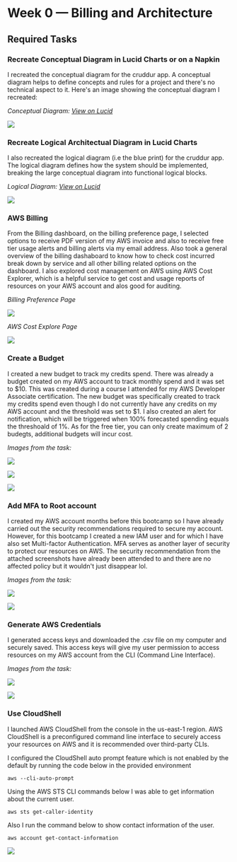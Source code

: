 # Week 0 — Billing and Architecture


## Required Tasks

### Recreate Conceptual Diagram in Lucid Charts or on a Napkin

I recreated the conceptual diagram for the cruddur app. A conceptual diagram helps to define concepts and rules for a project and there's no technical aspect to it. Here's an image showing the conceptual diagram I recreated:

*Conceptual Diagram: [View on Lucid](https://lucid.app/lucidchart/75c603ed-0af5-406f-9a48-b45606ba87a0/edit?viewport_loc=-387%2C-238%2C3968%2C2263%2C0_0&invitationId=inv_3fc1bff0-46f8-427e-b9eb-7e9c61da4289)*

![](assets/cruddur-conceptual-diagram.png)


### Recreate Logical Architectual Diagram in Lucid Charts

I also recreated the logical diagram (i.e the blue print) for the cruddur app. The logical diagram defines how the system should be implemented, 
breaking the large conceptual diagram into functional logical blocks.

*Logical Diagram: [View on Lucid](https://lucid.app/lucidchart/9f493397-c7dd-4bb1-bf5d-d8103beb5a64/edit?viewport_loc=-521%2C-73%2C3842%2C2191%2C0_0&invitationId=inv_18573649-5770-4a56-9a09-d01998f68b58)*

![](assets/cruddur-logical-diagram.png)


### AWS Billing
From the Billing dashboard, on the billing preference page, I selected options to receive PDF version of my AWS invoice and also to receive 
free tier usage alerts and billing alerts via my email address. Also took a general overview of the billing dashaboard to know how to check 
cost incurred break down by service and all other billing related options on the dashboard. I also explored cost management on AWS using 
AWS Cost Explorer, which is a helpful service to get cost and usage reports of resources on your AWS account and alos good for auditing.

*Billing Preference Page*

![](assets/aws-billing-preference.png)

*AWS Cost Explore Page*

![](assets/aws-cost-explorer.png)


### Create a Budget
I created a new budget to track my credits spend. There was already a budget created on my AWS account to track monthly spend and it was set
to $10. This was created during a course I attended for my AWS Developer Associate certification. The new budget was specifically created to 
track my credits spend even though I do not currently have any credits on my AWS account and the threshold was set to $1. I also created an 
alert for notification, which will be triggered when 100% forecasted spending equals the threshoald of 1%. As for the free tier, you can only 
create maximum of 2 budegts, additional budgets will incur cost.

*Images from the task:*

![](assets/aws-budget-1.png)

![](assets/aws-budget-2.png)

![](assets/aws-budget-3.png)


### Add MFA to Root account
I created my AWS account months before this bootcamp so I have already carried out the security recommendations required to secure my account. However, for this bootcamp I created a new IAM user and for which I have also set Multi-factor Authentication. MFA serves as another layer of security to protect our resources on AWS. The security recommendation from the attached screenshots have already been attended to and there are no affected policy but it wouldn't just disappear lol.

*Images from the task:*

![](assets/root-account-mfa-set.png)

![](assets/bootcamp-iam-mfa-set.png)


### Generate AWS Credentials
I generated access keys and downloaded the .csv file on my computer and securely saved. This access keys will give my user permission to access resources on my AWS account from the CLI (Command Line Interface).

*Images from the task:*

![](assets/access-keys-created-1.png)

![](assets/access-keys-created-2.png)


### Use CloudShell
I launched AWS CloudShell from the console in the us-east-1 region. AWS CloudShell is a preconfigured command line interface to securely access your resources on AWS and it is recommended over third-party CLIs. 

I configured the CloudShell auto prompt feature which is not enabled by the default by running the code below in the provided environment

```
aws --cli-auto-prompt
```
Using the AWS STS CLI commands below I was able to get information about the current user.

```
aws sts get-caller-identity
```

Also I run the command below to show contact information of the user.

```
aws account get-contact-information
```

![](assets/aws-cloudshell.png)
